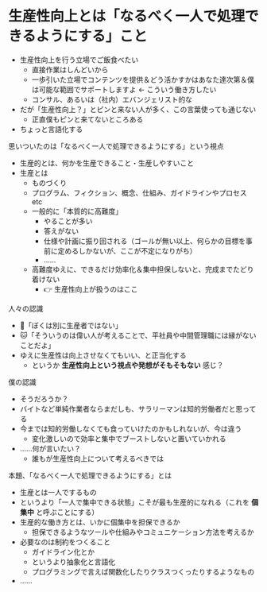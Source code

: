 # 生産性向上とは「なるべく一人で処理できるようにする」こと
- 生産性向上を行う立場でご飯食べたい
  - 直接作業はしんどいから
  - 一歩引いた立場でコンテンツを提供＆どう活かすかはあなた達次第＆僕は可能な範囲でサポートしますよ ← こういう働き方したい
  - コンサル、あるいは（社内）エバンジェリスト的な
- だが「生産性向上？」とピンと来ない人が多く、この言葉使っても通じない
  - 正直僕もピンと来てないところある
- ちょっと言語化する

思いついたのは「なるべく一人で処理できるようにする」という視点

- 生産的とは、何かを生産できること・生産しやすいこと
- 生産とは
  - ものづくり
  - プログラム、フィクション、概念、仕組み、ガイドラインやプロセス etc
  - 一般的に「本質的に高難度」
    - やることが多い
    - 答えがない
    - 仕様や計画に振り回される（ゴールが無い以上、何らかの目標を事前に定めるしかないが、ここが不定になりがち）
    - ……
  - 高難度ゆえに、できるだけ効率化＆集中担保しないと、完成までたどり着けない
    - :point_right: 生産性向上が扱うのはここ

人々の認識

- :dog:「ぼくは別に生産者ではない」
- :cat:「そういうのは偉い人が考えることで、平社員や中間管理職には縁がないことだよ」
- ゆえに生産性は向上させなくてもいい、と正当化する
  - というか **生産性向上という視点や発想がそもそもない** 感じ？

僕の認識

- そうだろうか？
- バイトなど単純作業者ならまだしも、サラリーマンは知的労働者だと思ってる
- 今までは知的労働しなくても食っていけたのかもしれないが、今は違う
  - 変化激しいので効率と集中でブーストしないと置いていかれる
- ……何が言いたい？
  - 誰もが生産性向上について考えるべきでは

本題、「なるべく一人で処理できるようにする」とは

- 生産とは一人でするもの
- というより「一人で集中できる状態」こそが最も生産的になれる（これを **個集中** と呼ぶことにする）
- 生産的な働き方とは、いかに個集中を担保できるか
  - 担保できるようなツールや仕組みやコミュニケーション方法を考えるか
- 必要なのは制約をつくること
  - ガイドライン化とか
  - というより抽象化と言語化
  - プログラミングで言えば関数化したりクラスつくったりするようなもの
- ……
